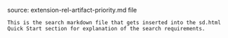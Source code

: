 source: extension-rel-artifact-priority.md file

    This is the search markdown file that gets inserted into the sd.html Quick Start section for explanation of the search requirements.
